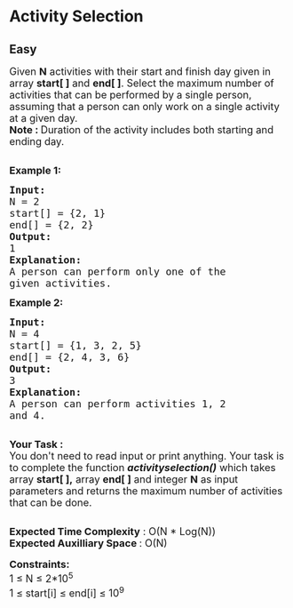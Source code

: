 # Activity Selection
##  Easy 
<div class="problem-statement">
                <p></p><p><span style="font-size:18px">Given <strong>N</strong>&nbsp;activities with their start and finish day given in array <strong>start[ ]</strong> and <strong>end[ ]</strong>. Select the maximum number of activities that can be performed by a single person, assuming that a person can only work on a single activity at a given day.</span><br>
<span style="font-size:18px"><strong>Note :&nbsp;</strong>Duration of the activity includes both starting and ending day.</span></p>

<p><br>
<span style="font-size:18px"><strong>Example 1:</strong></span></p>

<pre><span style="font-size:18px"><strong>Input:
</strong>N = 2
start[] = {2, 1}
end[] = {2, 2}
<strong>Output: 
</strong>1<strong>
Explanation:</strong>
A person can perform only one of the
given activities.</span>
</pre>

<p><span style="font-size:18px"><strong>Example 2:</strong></span></p>

<pre><span style="font-size:18px"><strong>Input:
</strong>N = 4
start[] = {1, 3, 2, 5}
end[] = {2, 4, 3, 6}
<strong>Output: 
</strong>3<strong>
Explanation:
</strong>A person can perform activities 1, 2
and 4.</span>
</pre>

<p><br>
<span style="font-size:18px"><strong>Your Task :</strong><br>
You don't need to read input or print anything. Your task is to complete the function <em><strong>activityselection()</strong></em>&nbsp;which takes array&nbsp;<strong>start[ ],</strong>&nbsp;array <strong>end[ ]</strong> and integer&nbsp;<strong>N</strong>&nbsp;as input parameters&nbsp;and returns&nbsp;the maximum number of activities that can be done.</span></p>

<p><br>
<span style="font-size:18px"><strong>Expected Time Complexity</strong> : O(N * Log(N))<br>
<strong>Expected Auxilliary Space </strong>: O(N)</span><br>
<br>
<span style="font-size:18px"><strong>Constraints:</strong><br>
1 ≤ N ≤&nbsp;2*10<sup>5</sup><br>
1 ≤&nbsp;start[i] ≤&nbsp;end[i] ≤&nbsp;10<sup>9</sup></span></p>
 <p></p>
            </div>